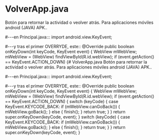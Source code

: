 # VolverApp.java
Botón para retornar la actividad o veolver atrás. Para aplicaciones móviles android (JAVA) APK..

#---en Principal.java:::
import android.view.KeyEvent;

#---y tras el primer OVERRYDE, este::
@Override
public boolean onKeyDown(int keyCode, KeyEvent event) {
WebView mWebView;
mWebView = (WebView) findViewById(R.id.webView);
if (event.getAction() == KeyEvent.ACTION_DOWN) {# VolverApp.java
Botón para retornar la actividad o veolver atrás. Para aplicaciones móviles android (JAVA) APK..

#---en Principal.java:::
import android.view.KeyEvent;

#---y tras el primer OVERRYDE, este::
@Override
public boolean onKeyDown(int keyCode, KeyEvent event) {
WebView mWebView;
mWebView = (WebView) findViewById(R.id.webView);
if (event.getAction() == KeyEvent.ACTION_DOWN) {
switch (keyCode) {
case KeyEvent.KEYCODE_BACK:
if (mWebView.canGoBack()) {
mWebView.goBack();
} else {
finish();
}
return true;
}
}
return super.onKeyDown(keyCode, event);
}
switch (keyCode) {
case KeyEvent.KEYCODE_BACK:
if (mWebView.canGoBack()) {
mWebView.goBack();
} else {
finish();
}
return true;
}
}
return super.onKeyDown(keyCode, event);
}
